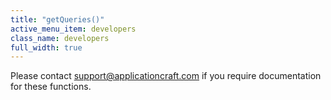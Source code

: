 ```yaml
---
title: "getQueries()"
active_menu_item: developers
class_name: developers
full_width: true
---
```



Please contact [support@applicationcraft.com](mailto:support@applicationcraft.com) if you require documentation for these functions.

